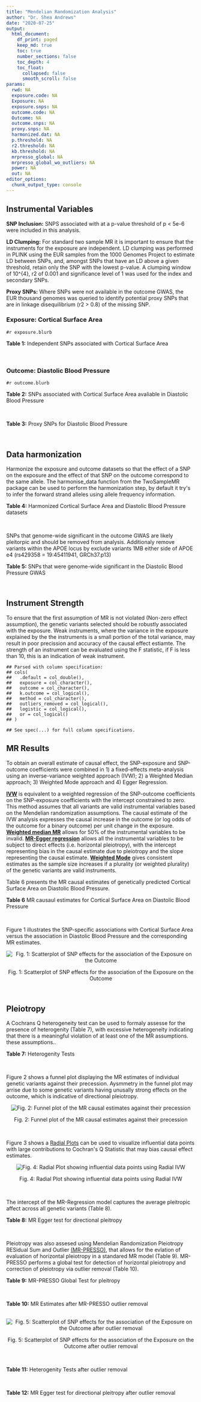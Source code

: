 ```yaml
---
title: "Mendelian Randomization Analysis"
author: "Dr. Shea Andrews"
date: "2020-07-25"
output:
  html_document:
    df_print: paged
    keep_md: true
    toc: true
    number_sections: false
    toc_depth: 4
    toc_float:
      collapsed: false
      smooth_scroll: false
params:
  rwd: NA
  exposure.code: NA
  Exposure: NA
  exposure.snps: NA
  outcome.code: NA
  Outcome: NA
  outcome.snps: NA
  proxy.snps: NA
  harmonized.dat: NA
  p.threshold: NA
  r2.threshold: NA
  kb.threshold: NA
  mrpresso_global: NA
  mrpresso_global_wo_outliers: NA
  power: NA
  out: NA
editor_options:
  chunk_output_type: console
---
```







## Instrumental Variables
**SNP Inclusion:** SNPS associated with at a p-value threshold of p < 5e-6 were included in this analysis.
<br>

**LD Clumping:** For standard two sample MR it is important to ensure that the instruments for the exposure are independent. LD clumping was performed in PLINK using the EUR samples from the 1000 Genomes Project to estimate LD between SNPs, and, amongst SNPs that have an LD above a given threshold, retain only the SNP with the lowest p-value. A clumping window of 10^{4}, r2 of 0.001 and significance level of 1 was used for the index and secondary SNPs.
<br>

**Proxy SNPs:** Where SNPs were not available in the outcome GWAS, the EUR thousand genomes was queried to identify potential proxy SNPs that are in linkage disequilibrium (r2 > 0.8) of the missing SNP.
<br>

### Exposure: Cortical Surface Area
`#r exposure.blurb`
<br>

**Table 1:** Independent SNPs associated with Cortical Surface Area
<div data-pagedtable="false">
  <script data-pagedtable-source type="application/json">
{"columns":[{"label":["SNP"],"name":[1],"type":["chr"],"align":["left"]},{"label":["CHROM"],"name":[2],"type":["dbl"],"align":["right"]},{"label":["POS"],"name":[3],"type":["dbl"],"align":["right"]},{"label":["REF"],"name":[4],"type":["chr"],"align":["left"]},{"label":["ALT"],"name":[5],"type":["chr"],"align":["left"]},{"label":["AF"],"name":[6],"type":["dbl"],"align":["right"]},{"label":["BETA"],"name":[7],"type":["dbl"],"align":["right"]},{"label":["SE"],"name":[8],"type":["dbl"],"align":["right"]},{"label":["Z"],"name":[9],"type":["dbl"],"align":["right"]},{"label":["P"],"name":[10],"type":["dbl"],"align":["right"]},{"label":["N"],"name":[11],"type":["dbl"],"align":["right"]},{"label":["TRAIT"],"name":[12],"type":["chr"],"align":["left"]}],"data":[{"1":"rs2490556","2":"1","3":"2021284","4":"T","5":"A","6":"0.3155","7":"583.9623","8":"122.1531","9":"4.780577","10":"1.748e-06","11":"32068","12":"Cortical_Surface_Area"},{"1":"rs4846200","2":"1","3":"9752648","4":"C","5":"T","6":"0.4191","7":"628.7473","8":"124.9738","9":"5.031033","10":"4.878e-07","11":"32068","12":"Cortical_Surface_Area"},{"1":"rs499688","2":"1","3":"61396649","4":"T","5":"C","6":"0.3482","7":"-583.8940","8":"123.5536","9":"-4.725840","10":"2.292e-06","11":"31582","12":"Cortical_Surface_Area"},{"1":"rs6673449","2":"1","3":"160043698","4":"A","5":"G","6":"0.5681","7":"-552.9050","8":"110.5323","9":"-5.002200","10":"5.668e-07","11":"32176","12":"Cortical_Surface_Area"},{"1":"rs12137969","2":"1","3":"242289357","4":"G","5":"A","6":"0.2412","7":"-585.5512","8":"128.0273","9":"-4.573643","10":"4.793e-06","11":"32176","12":"Cortical_Surface_Area"},{"1":"rs10927043","2":"1","3":"243762208","4":"C","5":"T","6":"0.1826","7":"719.0735","8":"141.2684","9":"5.090123","10":"3.578e-07","11":"32176","12":"Cortical_Surface_Area"},{"1":"rs57415181","2":"2","3":"48707841","4":"G","5":"C","6":"0.1447","7":"-834.6022","8":"159.4070","9":"-5.235668","10":"1.644e-07","11":"32176","12":"Cortical_Surface_Area"},{"1":"rs10496091","2":"2","3":"61482261","4":"G","5":"A","6":"0.2777","7":"-642.6331","8":"121.0228","9":"-5.310017","10":"1.096e-07","11":"32176","12":"Cortical_Surface_Area"},{"1":"rs12630663","2":"3","3":"28007315","4":"T","5":"C","6":"0.4117","7":"632.8110","8":"111.2125","9":"5.690110","10":"1.270e-08","11":"32176","12":"Cortical_Surface_Area"},{"1":"rs34464850","2":"3","3":"141721762","4":"G","5":"C","6":"0.1534","7":"1233.1854","8":"152.7201","9":"8.074807","10":"6.758e-16","11":"31984","12":"Cortical_Surface_Area"},{"1":"rs11938781","2":"4","3":"17924734","4":"T","5":"C","6":"0.1648","7":"-719.1710","8":"150.5519","9":"-4.776900","10":"1.780e-06","11":"32176","12":"Cortical_Surface_Area"},{"1":"rs10029872","2":"4","3":"40350763","4":"T","5":"C","6":"0.5251","7":"508.7590","8":"109.6122","9":"4.641440","10":"3.460e-06","11":"32176","12":"Cortical_Surface_Area"},{"1":"rs2301718","2":"4","3":"106009763","4":"G","5":"A","6":"0.2269","7":"737.2212","8":"132.3556","9":"5.570004","10":"2.547e-08","11":"32176","12":"Cortical_Surface_Area"},{"1":"rs386424","2":"5","3":"81092787","4":"T","5":"G","6":"0.3008","7":"656.5430","8":"120.0422","9":"5.469270","10":"4.519e-08","11":"32176","12":"Cortical_Surface_Area"},{"1":"rs7715167","2":"5","3":"170778824","4":"T","5":"C","6":"0.6143","7":"662.7540","8":"119.1375","9":"5.562930","10":"2.653e-08","11":"32068","12":"Cortical_Surface_Area"},{"1":"rs2802295","2":"6","3":"108926496","4":"A","5":"G","6":"0.6207","7":"714.5850","8":"112.9897","9":"6.324340","10":"2.543e-10","11":"32176","12":"Cortical_Surface_Area"},{"1":"rs11759026","2":"6","3":"126792095","4":"A","5":"G","6":"0.2376","7":"1301.5200","8":"134.6156","9":"9.668420","10":"4.106e-22","11":"31907","12":"Cortical_Surface_Area"},{"1":"rs139849708","2":"6","3":"127369230","4":"T","5":"C","6":"0.0297","7":"-2237.8300","8":"422.1224","9":"-5.301370","10":"1.149e-07","11":"22951","12":"Cortical_Surface_Area"},{"1":"rs6463758","2":"7","3":"8117636","4":"A","5":"G","6":"0.5382","7":"560.9860","8":"112.3815","9":"4.991800","10":"5.982e-07","11":"32176","12":"Cortical_Surface_Area"},{"1":"rs149352678","2":"7","3":"54920906","4":"C","5":"T","6":"0.0991","7":"967.7266","8":"191.5244","9":"5.052759","10":"4.355e-07","11":"32176","12":"Cortical_Surface_Area"},{"1":"rs42035","2":"7","3":"92239531","4":"A","5":"G","6":"0.2454","7":"-610.3230","8":"127.8222","9":"-4.774780","10":"1.799e-06","11":"32176","12":"Cortical_Surface_Area"},{"1":"rs41563","2":"7","3":"104852654","4":"G","5":"A","6":"0.3385","7":"586.6639","8":"116.3776","9":"5.041038","10":"4.630e-07","11":"32176","12":"Cortical_Surface_Area"},{"1":"rs10251751","2":"7","3":"156021770","4":"C","5":"T","6":"0.6639","7":"538.0782","8":"116.0343","9":"4.637234","10":"3.531e-06","11":"32176","12":"Cortical_Surface_Area"},{"1":"rs76650567","2":"8","3":"78242034","4":"C","5":"T","6":"0.0870","7":"-902.8657","8":"194.8981","9":"-4.632501","10":"3.613e-06","11":"32176","12":"Cortical_Surface_Area"},{"1":"rs66702753","2":"9","3":"103010947","4":"A","5":"C","6":"0.2493","7":"-593.2390","8":"128.8921","9":"-4.602600","10":"4.172e-06","11":"32176","12":"Cortical_Surface_Area"},{"1":"rs10817864","2":"9","3":"118968579","4":"C","5":"T","6":"0.5739","7":"531.0956","8":"111.2505","9":"4.773872","10":"1.807e-06","11":"32176","12":"Cortical_Surface_Area"},{"1":"rs12357321","2":"10","3":"21790476","4":"G","5":"A","6":"0.3206","7":"-698.7452","8":"119.6461","9":"-5.840100","10":"5.217e-09","11":"32176","12":"Cortical_Surface_Area"},{"1":"rs1628768","2":"10","3":"105012994","4":"T","5":"C","6":"0.2386","7":"972.9780","8":"132.0048","9":"7.370780","10":"1.696e-13","11":"32176","12":"Cortical_Surface_Area"},{"1":"rs17543864","2":"11","3":"92556100","4":"G","5":"A","6":"0.3264","7":"-623.9150","8":"116.9886","9":"-5.333126","10":"9.654e-08","11":"32176","12":"Cortical_Surface_Area"},{"1":"rs3217901","2":"12","3":"4405389","4":"A","5":"G","6":"0.4221","7":"593.5960","8":"114.7165","9":"5.174460","10":"2.286e-07","11":"32176","12":"Cortical_Surface_Area"},{"1":"rs2066827","2":"12","3":"12871099","4":"T","5":"G","6":"0.2333","7":"-862.4130","8":"159.9581","9":"-5.391500","10":"6.987e-08","11":"24138","12":"Cortical_Surface_Area"},{"1":"rs7975351","2":"12","3":"53902190","4":"G","5":"A","6":"0.4740","7":"611.0487","8":"113.5536","9":"5.381148","10":"7.401e-08","11":"31319","12":"Cortical_Surface_Area"},{"1":"rs10876864","2":"12","3":"56401085","4":"G","5":"A","6":"0.5774","7":"-628.5901","8":"112.6859","9":"-5.578250","10":"2.430e-08","11":"31319","12":"Cortical_Surface_Area"},{"1":"rs10878349","2":"12","3":"66327632","4":"A","5":"G","6":"0.5100","7":"-1039.9900","8":"110.4866","9":"-9.412850","10":"4.829e-21","11":"32176","12":"Cortical_Surface_Area"},{"1":"rs35227403","2":"12","3":"68216239","4":"T","5":"A","6":"0.0588","7":"-1271.7821","8":"253.6458","9":"-5.014008","10":"5.331e-07","11":"32176","12":"Cortical_Surface_Area"},{"1":"rs111855983","2":"12","3":"80052550","4":"T","5":"C","6":"0.1319","7":"-818.6420","8":"177.5492","9":"-4.610790","10":"4.011e-06","11":"28185","12":"Cortical_Surface_Area"},{"1":"rs2195243","2":"12","3":"102922986","4":"G","5":"C","6":"0.2196","7":"-769.2254","8":"142.2462","9":"-5.407704","10":"6.384e-08","11":"29708","12":"Cortical_Surface_Area"},{"1":"rs34011931","2":"13","3":"111077516","4":"A","5":"G","6":"0.3280","7":"538.2090","8":"117.7182","9":"4.572010","10":"4.831e-06","11":"32176","12":"Cortical_Surface_Area"},{"1":"rs6572878","2":"14","3":"23435333","4":"T","5":"C","6":"0.3997","7":"-574.9920","8":"113.9565","9":"-5.045710","10":"4.518e-07","11":"31790","12":"Cortical_Surface_Area"},{"1":"rs76801057","2":"14","3":"99728448","4":"C","5":"T","6":"0.0263","7":"2036.7834","8":"429.5486","9":"4.741683","10":"2.119e-06","11":"23846","12":"Cortical_Surface_Area"},{"1":"rs4265798","2":"16","3":"70636616","4":"T","5":"A","6":"0.9332","7":"-1221.0588","8":"263.6357","9":"-4.631614","10":"3.628e-06","11":"30025","12":"Cortical_Surface_Area"},{"1":"rs7207463","2":"17","3":"16004259","4":"A","5":"G","6":"0.5620","7":"-519.7640","8":"110.5676","9":"-4.700870","10":"2.591e-06","11":"32176","12":"Cortical_Surface_Area"},{"1":"rs6505216","2":"17","3":"29206421","4":"G","5":"T","6":"0.2375","7":"652.8106","8":"142.8638","9":"4.569461","10":"4.890e-06","11":"31430","12":"Cortical_Surface_Area"},{"1":"rs79600142","2":"17","3":"43897722","4":"T","5":"C","6":"0.2198","7":"-1696.8300","8":"143.2730","9":"-11.843300","10":"2.331e-32","11":"29435","12":"Cortical_Surface_Area"},{"1":"rs12452834","2":"17","3":"47111739","4":"C","5":"T","6":"0.3329","7":"-626.4308","8":"123.5899","9":"-5.068625","10":"4.007e-07","11":"30867","12":"Cortical_Surface_Area"},{"1":"rs1791513","2":"18","3":"22135429","4":"A","5":"G","6":"0.5263","7":"-502.3000","8":"109.5062","9":"-4.586950","10":"4.498e-06","11":"32176","12":"Cortical_Surface_Area"},{"1":"rs743038","2":"22","3":"50884075","4":"C","5":"T","6":"0.5560","7":"-532.1045","8":"115.3983","9":"-4.611025","10":"4.007e-06","11":"31216","12":"Cortical_Surface_Area"}],"options":{"columns":{"min":{},"max":[10]},"rows":{"min":[10],"max":[10]},"pages":{}}}
  </script>
</div>
<br>

### Outcome: Diastolic Blood Pressure
`#r outcome.blurb`
<br>

**Table 2:** SNPs associated with Cortical Surface Area avaliable in Diastolic Blood Pressure
<div data-pagedtable="false">
  <script data-pagedtable-source type="application/json">
{"columns":[{"label":["SNP"],"name":[1],"type":["chr"],"align":["left"]},{"label":["CHROM"],"name":[2],"type":["dbl"],"align":["right"]},{"label":["POS"],"name":[3],"type":["dbl"],"align":["right"]},{"label":["REF"],"name":[4],"type":["chr"],"align":["left"]},{"label":["ALT"],"name":[5],"type":["chr"],"align":["left"]},{"label":["AF"],"name":[6],"type":["dbl"],"align":["right"]},{"label":["BETA"],"name":[7],"type":["dbl"],"align":["right"]},{"label":["SE"],"name":[8],"type":["dbl"],"align":["right"]},{"label":["Z"],"name":[9],"type":["dbl"],"align":["right"]},{"label":["P"],"name":[10],"type":["dbl"],"align":["right"]},{"label":["N"],"name":[11],"type":["dbl"],"align":["right"]},{"label":["TRAIT"],"name":[12],"type":["chr"],"align":["left"]}],"data":[{"1":"rs2490556","2":"1","3":"2021284","4":"T","5":"A","6":"0.3078","7":"-0.0280","8":"0.0192","9":"-1.45833333","10":"1.463e-01","11":"728882","12":"Diastolic_Blood_Pressure"},{"1":"rs4846200","2":"1","3":"9752648","4":"C","5":"T","6":"0.4149","7":"-0.0107","8":"0.0186","9":"-0.57526882","10":"5.651e-01","11":"756596","12":"Diastolic_Blood_Pressure"},{"1":"rs499688","2":"1","3":"61396649","4":"T","5":"C","6":"0.3512","7":"-0.0060","8":"0.0189","9":"-0.31746000","10":"7.514e-01","11":"747876","12":"Diastolic_Blood_Pressure"},{"1":"rs6673449","2":"1","3":"160043698","4":"A","5":"G","6":"0.5713","7":"0.0337","8":"0.0174","9":"1.93678000","10":"5.314e-02","11":"757601","12":"Diastolic_Blood_Pressure"},{"1":"rs12137969","2":"1","3":"242289357","4":"G","5":"A","6":"0.2368","7":"0.0030","8":"0.0204","9":"0.14705882","10":"8.837e-01","11":"756485","12":"Diastolic_Blood_Pressure"},{"1":"rs10927043","2":"1","3":"243762208","4":"C","5":"T","6":"0.1855","7":"-0.0208","8":"0.0224","9":"-0.92857143","10":"3.520e-01","11":"754150","12":"Diastolic_Blood_Pressure"},{"1":"rs57415181","2":"2","3":"48707841","4":"G","5":"C","6":"0.1480","7":"0.0069","8":"0.0248","9":"0.27822581","10":"7.798e-01","11":"757600","12":"Diastolic_Blood_Pressure"},{"1":"rs10496091","2":"2","3":"61482261","4":"G","5":"A","6":"0.2821","7":"0.0421","8":"0.0191","9":"2.20418848","10":"2.784e-02","11":"757601","12":"Diastolic_Blood_Pressure"},{"1":"rs12630663","2":"3","3":"28007315","4":"T","5":"C","6":"0.4116","7":"-0.0083","8":"0.0176","9":"-0.47159100","10":"6.395e-01","11":"757601","12":"Diastolic_Blood_Pressure"},{"1":"rs34464850","2":"3","3":"141721762","4":"G","5":"C","6":"0.1516","7":"-0.0420","8":"0.0241","9":"-1.74273859","10":"8.107e-02","11":"757600","12":"Diastolic_Blood_Pressure"},{"1":"rs11938781","2":"4","3":"17924734","4":"T","5":"C","6":"0.1641","7":"0.1272","8":"0.0237","9":"5.36709000","10":"7.986e-08","11":"754582","12":"Diastolic_Blood_Pressure"},{"1":"rs10029872","2":"4","3":"40350763","4":"T","5":"C","6":"0.5190","7":"-0.0172","8":"0.0173","9":"-0.99422000","10":"3.208e-01","11":"754583","12":"Diastolic_Blood_Pressure"},{"1":"rs2301718","2":"4","3":"106009763","4":"G","5":"A","6":"0.2182","7":"0.0003","8":"0.0213","9":"0.01408451","10":"9.902e-01","11":"746319","12":"Diastolic_Blood_Pressure"},{"1":"rs386424","2":"5","3":"81092787","4":"T","5":"G","6":"0.2937","7":"0.0242","8":"0.0191","9":"1.26702000","10":"2.043e-01","11":"757599","12":"Diastolic_Blood_Pressure"},{"1":"rs7715167","2":"5","3":"170778824","4":"T","5":"C","6":"0.6094","7":"-0.0815","8":"0.0180","9":"-4.52778000","10":"5.606e-06","11":"754582","12":"Diastolic_Blood_Pressure"},{"1":"rs2802295","2":"6","3":"108926496","4":"A","5":"G","6":"0.6221","7":"-0.0706","8":"0.0178","9":"-3.96629000","10":"7.531e-05","11":"757601","12":"Diastolic_Blood_Pressure"},{"1":"rs11759026","2":"6","3":"126792095","4":"A","5":"G","6":"0.2326","7":"-0.0862","8":"0.0209","9":"-4.12440000","10":"3.818e-05","11":"756595","12":"Diastolic_Blood_Pressure"},{"1":"rs139849708","2":"6","3":"127369230","4":"T","5":"C","6":"0.0282","7":"0.2554","8":"0.0579","9":"4.41105000","10":"1.036e-05","11":"747940","12":"Diastolic_Blood_Pressure"},{"1":"rs6463758","2":"7","3":"8117636","4":"A","5":"G","6":"0.5434","7":"-0.0567","8":"0.0175","9":"-3.24000000","10":"1.223e-03","11":"756595","12":"Diastolic_Blood_Pressure"},{"1":"rs149352678","2":"7","3":"54920906","4":"C","5":"T","6":"0.0982","7":"-0.0342","8":"0.0299","9":"-1.14381271","10":"2.534e-01","11":"756595","12":"Diastolic_Blood_Pressure"},{"1":"rs42035","2":"7","3":"92239531","4":"A","5":"G","6":"0.2471","7":"0.0348","8":"0.0202","9":"1.72277000","10":"8.524e-02","11":"755480","12":"Diastolic_Blood_Pressure"},{"1":"rs41563","2":"7","3":"104852654","4":"G","5":"A","6":"0.3459","7":"0.0386","8":"0.0182","9":"2.12087912","10":"3.400e-02","11":"757599","12":"Diastolic_Blood_Pressure"},{"1":"rs10251751","2":"7","3":"156021770","4":"C","5":"T","6":"0.6610","7":"-0.0326","8":"0.0183","9":"-1.78142077","10":"7.474e-02","11":"757599","12":"Diastolic_Blood_Pressure"},{"1":"rs76650567","2":"8","3":"78242034","4":"C","5":"T","6":"0.0831","7":"0.0218","8":"0.0315","9":"0.69206349","10":"4.893e-01","11":"757599","12":"Diastolic_Blood_Pressure"},{"1":"rs66702753","2":"9","3":"103010947","4":"A","5":"C","6":"0.2538","7":"0.0201","8":"0.0201","9":"1.00000000","10":"3.175e-01","11":"757601","12":"Diastolic_Blood_Pressure"},{"1":"rs10817864","2":"9","3":"118968579","4":"C","5":"T","6":"0.5799","7":"0.0506","8":"0.0177","9":"2.85875706","10":"4.201e-03","11":"748882","12":"Diastolic_Blood_Pressure"},{"1":"rs12357321","2":"10","3":"21790476","4":"G","5":"A","6":"0.3144","7":"0.0681","8":"0.0190","9":"3.58421053","10":"3.375e-04","11":"756596","12":"Diastolic_Blood_Pressure"},{"1":"rs1628768","2":"10","3":"105012994","4":"T","5":"C","6":"0.2393","7":"0.0339","8":"0.0205","9":"1.65366000","10":"9.824e-02","11":"757601","12":"Diastolic_Blood_Pressure"},{"1":"rs17543864","2":"11","3":"92556100","4":"G","5":"A","6":"0.3242","7":"-0.0360","8":"0.0186","9":"-1.93548387","10":"5.269e-02","11":"757601","12":"Diastolic_Blood_Pressure"},{"1":"rs3217901","2":"12","3":"4405389","4":"A","5":"G","6":"0.4285","7":"-0.0415","8":"0.0179","9":"-2.31844000","10":"2.032e-02","11":"757601","12":"Diastolic_Blood_Pressure"},{"1":"rs2066827","2":"12","3":"12871099","4":"T","5":"G","6":"0.2305","7":"-0.0368","8":"0.0217","9":"-1.69585000","10":"9.026e-02","11":"734211","12":"Diastolic_Blood_Pressure"},{"1":"rs7975351","2":"12","3":"53902190","4":"G","5":"A","6":"0.4773","7":"-0.0065","8":"0.0177","9":"-0.36723164","10":"7.147e-01","11":"748882","12":"Diastolic_Blood_Pressure"},{"1":"rs10876864","2":"12","3":"56401085","4":"G","5":"A","6":"0.5796","7":"0.0842","8":"0.0175","9":"4.81142857","10":"1.565e-06","11":"752197","12":"Diastolic_Blood_Pressure"},{"1":"rs10878349","2":"12","3":"66327632","4":"A","5":"G","6":"0.5114","7":"0.0621","8":"0.0173","9":"3.58960000","10":"3.331e-04","11":"757601","12":"Diastolic_Blood_Pressure"},{"1":"rs35227403","2":"12","3":"68216239","4":"T","5":"A","6":"0.0602","7":"0.0328","8":"0.0382","9":"0.85863874","10":"3.904e-01","11":"757598","12":"Diastolic_Blood_Pressure"},{"1":"rs111855983","2":"12","3":"80052550","4":"T","5":"C","6":"0.1339","7":"0.0239","8":"0.0259","9":"0.92278000","10":"3.564e-01","11":"755264","12":"Diastolic_Blood_Pressure"},{"1":"rs2195243","2":"12","3":"102922986","4":"G","5":"C","6":"0.2217","7":"-0.0582","8":"0.0211","9":"-2.75829384","10":"5.929e-03","11":"754536","12":"Diastolic_Blood_Pressure"},{"1":"rs34011931","2":"13","3":"111077516","4":"A","5":"G","6":"0.3281","7":"-0.0301","8":"0.0185","9":"-1.62703000","10":"1.038e-01","11":"757600","12":"Diastolic_Blood_Pressure"},{"1":"rs76801057","2":"14","3":"99728448","4":"C","5":"T","6":"0.0282","7":"0.0481","8":"0.0599","9":"0.80300501","10":"4.225e-01","11":"732705","12":"Diastolic_Blood_Pressure"},{"1":"rs4265798","2":"16","3":"70636616","4":"T","5":"A","6":"0.9351","7":"0.0809","8":"0.0387","9":"2.09043928","10":"3.647e-02","11":"738676","12":"Diastolic_Blood_Pressure"},{"1":"rs7207463","2":"17","3":"16004259","4":"A","5":"G","6":"0.5629","7":"-0.0868","8":"0.0174","9":"-4.98851000","10":"6.360e-07","11":"757600","12":"Diastolic_Blood_Pressure"},{"1":"rs79600142","2":"17","3":"43897722","4":"T","5":"C","6":"0.2207","7":"-0.1387","8":"0.0216","9":"-6.42130000","10":"1.453e-10","11":"751695","12":"Diastolic_Blood_Pressure"},{"1":"rs1791513","2":"18","3":"22135429","4":"A","5":"G","6":"0.5302","7":"0.0407","8":"0.0175","9":"2.32571000","10":"2.013e-02","11":"757601","12":"Diastolic_Blood_Pressure"},{"1":"rs743038","2":"22","3":"50884075","4":"C","5":"T","6":"0.5573","7":"-0.0573","8":"0.0180","9":"-3.18333333","10":"1.450e-03","11":"741996","12":"Diastolic_Blood_Pressure"},{"1":"rs6572878","2":"NA","3":"NA","4":"NA","5":"NA","6":"NA","7":"NA","8":"NA","9":"NA","10":"NA","11":"NA","12":"NA"},{"1":"rs6505216","2":"NA","3":"NA","4":"NA","5":"NA","6":"NA","7":"NA","8":"NA","9":"NA","10":"NA","11":"NA","12":"NA"},{"1":"rs12452834","2":"NA","3":"NA","4":"NA","5":"NA","6":"NA","7":"NA","8":"NA","9":"NA","10":"NA","11":"NA","12":"NA"}],"options":{"columns":{"min":{},"max":[10]},"rows":{"min":[10],"max":[10]},"pages":{}}}
  </script>
</div>
<br>

**Table 3:** Proxy SNPs for Diastolic Blood Pressure
<div data-pagedtable="false">
  <script data-pagedtable-source type="application/json">
{"columns":[{"label":["target_snp"],"name":[1],"type":["chr"],"align":["left"]},{"label":["proxy_snp"],"name":[2],"type":["chr"],"align":["left"]},{"label":["ld.r2"],"name":[3],"type":["dbl"],"align":["right"]},{"label":["Dprime"],"name":[4],"type":["dbl"],"align":["right"]},{"label":["PHASE"],"name":[5],"type":["chr"],"align":["left"]},{"label":["X12"],"name":[6],"type":["lgl"],"align":["right"]},{"label":["CHROM"],"name":[7],"type":["dbl"],"align":["right"]},{"label":["POS"],"name":[8],"type":["dbl"],"align":["right"]},{"label":["REF.proxy"],"name":[9],"type":["lgl"],"align":["right"]},{"label":["ALT.proxy"],"name":[10],"type":["chr"],"align":["left"]},{"label":["AF"],"name":[11],"type":["dbl"],"align":["right"]},{"label":["BETA"],"name":[12],"type":["dbl"],"align":["right"]},{"label":["SE"],"name":[13],"type":["dbl"],"align":["right"]},{"label":["Z"],"name":[14],"type":["dbl"],"align":["right"]},{"label":["P"],"name":[15],"type":["dbl"],"align":["right"]},{"label":["N"],"name":[16],"type":["dbl"],"align":["right"]},{"label":["TRAIT"],"name":[17],"type":["chr"],"align":["left"]},{"label":["ref"],"name":[18],"type":["chr"],"align":["left"]},{"label":["ref.proxy"],"name":[19],"type":["chr"],"align":["left"]},{"label":["alt"],"name":[20],"type":["lgl"],"align":["right"]},{"label":["alt.proxy"],"name":[21],"type":["lgl"],"align":["right"]},{"label":["ALT"],"name":[22],"type":["chr"],"align":["left"]},{"label":["REF"],"name":[23],"type":["lgl"],"align":["right"]},{"label":["proxy.outcome"],"name":[24],"type":["lgl"],"align":["right"]}],"data":[{"1":"rs6572878","2":"rs10146424","3":"0.987642","4":"1","5":"CG/TT","6":"NA","7":"14","8":"23438980","9":"TRUE","10":"G","11":"0.4004","12":"0.0676","13":"0.0179","14":"3.77654","15":"0.0001571","16":"756596","17":"Diastolic_Blood_Pressure","18":"C","19":"G","20":"TRUE","21":"TRUE","22":"C","23":"TRUE","24":"TRUE"},{"1":"rs6505216","2":"NA","3":"NA","4":"NA","5":"NA","6":"NA","7":"NA","8":"NA","9":"NA","10":"NA","11":"NA","12":"NA","13":"NA","14":"NA","15":"NA","16":"NA","17":"NA","18":"NA","19":"NA","20":"NA","21":"NA","22":"NA","23":"NA","24":"NA"},{"1":"rs12452834","2":"NA","3":"NA","4":"NA","5":"NA","6":"NA","7":"NA","8":"NA","9":"NA","10":"NA","11":"NA","12":"NA","13":"NA","14":"NA","15":"NA","16":"NA","17":"NA","18":"NA","19":"NA","20":"NA","21":"NA","22":"NA","23":"NA","24":"NA"}],"options":{"columns":{"min":{},"max":[10]},"rows":{"min":[10],"max":[10]},"pages":{}}}
  </script>
</div>
<br>

## Data harmonization
Harmonize the exposure and outcome datasets so that the effect of a SNP on the exposure and the effect of that SNP on the outcome correspond to the same allele. The harmonise_data function from the TwoSampleMR package can be used to perform the harmonization step, by default it try's to infer the forward strand alleles using allele frequency information.
<br>

**Table 4:** Harmonized Cortical Surface Area and Diastolic Blood Pressure datasets
<div data-pagedtable="false">
  <script data-pagedtable-source type="application/json">
{"columns":[{"label":["SNP"],"name":[1],"type":["chr"],"align":["left"]},{"label":["effect_allele.exposure"],"name":[2],"type":["chr"],"align":["left"]},{"label":["other_allele.exposure"],"name":[3],"type":["chr"],"align":["left"]},{"label":["effect_allele.outcome"],"name":[4],"type":["chr"],"align":["left"]},{"label":["other_allele.outcome"],"name":[5],"type":["chr"],"align":["left"]},{"label":["beta.exposure"],"name":[6],"type":["dbl"],"align":["right"]},{"label":["beta.outcome"],"name":[7],"type":["dbl"],"align":["right"]},{"label":["eaf.exposure"],"name":[8],"type":["dbl"],"align":["right"]},{"label":["eaf.outcome"],"name":[9],"type":["dbl"],"align":["right"]},{"label":["remove"],"name":[10],"type":["lgl"],"align":["right"]},{"label":["palindromic"],"name":[11],"type":["lgl"],"align":["right"]},{"label":["ambiguous"],"name":[12],"type":["lgl"],"align":["right"]},{"label":["id.outcome"],"name":[13],"type":["chr"],"align":["left"]},{"label":["chr.outcome"],"name":[14],"type":["dbl"],"align":["right"]},{"label":["pos.outcome"],"name":[15],"type":["dbl"],"align":["right"]},{"label":["se.outcome"],"name":[16],"type":["dbl"],"align":["right"]},{"label":["z.outcome"],"name":[17],"type":["dbl"],"align":["right"]},{"label":["pval.outcome"],"name":[18],"type":["dbl"],"align":["right"]},{"label":["samplesize.outcome"],"name":[19],"type":["dbl"],"align":["right"]},{"label":["outcome"],"name":[20],"type":["chr"],"align":["left"]},{"label":["mr_keep.outcome"],"name":[21],"type":["lgl"],"align":["right"]},{"label":["pval_origin.outcome"],"name":[22],"type":["chr"],"align":["left"]},{"label":["chr.exposure"],"name":[23],"type":["dbl"],"align":["right"]},{"label":["pos.exposure"],"name":[24],"type":["dbl"],"align":["right"]},{"label":["se.exposure"],"name":[25],"type":["dbl"],"align":["right"]},{"label":["z.exposure"],"name":[26],"type":["dbl"],"align":["right"]},{"label":["pval.exposure"],"name":[27],"type":["dbl"],"align":["right"]},{"label":["samplesize.exposure"],"name":[28],"type":["dbl"],"align":["right"]},{"label":["exposure"],"name":[29],"type":["chr"],"align":["left"]},{"label":["mr_keep.exposure"],"name":[30],"type":["lgl"],"align":["right"]},{"label":["pval_origin.exposure"],"name":[31],"type":["chr"],"align":["left"]},{"label":["id.exposure"],"name":[32],"type":["chr"],"align":["left"]},{"label":["action"],"name":[33],"type":["dbl"],"align":["right"]},{"label":["mr_keep"],"name":[34],"type":["lgl"],"align":["right"]},{"label":["pt"],"name":[35],"type":["dbl"],"align":["right"]},{"label":["pleitropy_keep"],"name":[36],"type":["lgl"],"align":["right"]},{"label":["mrpresso_RSSobs"],"name":[37],"type":["dbl"],"align":["right"]},{"label":["mrpresso_pval"],"name":[38],"type":["chr"],"align":["left"]},{"label":["mrpresso_keep"],"name":[39],"type":["lgl"],"align":["right"]}],"data":[{"1":"rs10029872","2":"C","3":"T","4":"C","5":"T","6":"508.7590","7":"-0.0172","8":"0.5251","9":"0.5190","10":"FALSE","11":"FALSE","12":"FALSE","13":"Dhx18y","14":"4","15":"40350763","16":"0.0173","17":"-0.99422000","18":"3.208e-01","19":"754583","20":"Evangelou2018dbp","21":"TRUE","22":"reported","23":"4","24":"40350763","25":"109.6122","26":"4.641440","27":"3.460e-06","28":"32176","29":"Grasby2020surfarea","30":"TRUE","31":"reported","32":"a19Uw8","33":"2","34":"TRUE","35":"5e-06","36":"TRUE","37":"1.078531e-06","38":"1","39":"TRUE"},{"1":"rs10251751","2":"T","3":"C","4":"T","5":"C","6":"538.0782","7":"-0.0326","8":"0.6639","9":"0.6610","10":"FALSE","11":"FALSE","12":"FALSE","13":"Dhx18y","14":"7","15":"156021770","16":"0.0183","17":"-1.78142077","18":"7.474e-02","19":"757599","20":"Evangelou2018dbp","21":"TRUE","22":"reported","23":"7","24":"156021770","25":"116.0343","26":"4.637234","27":"3.531e-06","28":"32176","29":"Grasby2020surfarea","30":"TRUE","31":"reported","32":"a19Uw8","33":"2","34":"TRUE","35":"5e-06","36":"TRUE","37":"2.475803e-04","38":"1","39":"TRUE"},{"1":"rs10496091","2":"A","3":"G","4":"A","5":"G","6":"-642.6331","7":"0.0421","8":"0.2777","9":"0.2821","10":"FALSE","11":"FALSE","12":"FALSE","13":"Dhx18y","14":"2","15":"61482261","16":"0.0191","17":"2.20418848","18":"2.784e-02","19":"757601","20":"Evangelou2018dbp","21":"TRUE","22":"reported","23":"2","24":"61482261","25":"121.0228","26":"-5.310017","27":"1.096e-07","28":"32176","29":"Grasby2020surfarea","30":"TRUE","31":"reported","32":"a19Uw8","33":"2","34":"TRUE","35":"5e-06","36":"TRUE","37":"4.890995e-04","38":"1","39":"TRUE"},{"1":"rs10817864","2":"T","3":"C","4":"T","5":"C","6":"531.0956","7":"0.0506","8":"0.5739","9":"0.5799","10":"FALSE","11":"FALSE","12":"FALSE","13":"Dhx18y","14":"9","15":"118968579","16":"0.0177","17":"2.85875706","18":"4.201e-03","19":"748882","20":"Evangelou2018dbp","21":"TRUE","22":"reported","23":"9","24":"118968579","25":"111.2505","26":"4.773872","27":"1.807e-06","28":"32176","29":"Grasby2020surfarea","30":"TRUE","31":"reported","32":"a19Uw8","33":"2","34":"TRUE","35":"5e-06","36":"TRUE","37":"4.705746e-03","38":"<0.0044","39":"FALSE"},{"1":"rs10876864","2":"A","3":"G","4":"A","5":"G","6":"-628.5901","7":"0.0842","8":"0.5774","9":"0.5796","10":"FALSE","11":"FALSE","12":"FALSE","13":"Dhx18y","14":"12","15":"56401085","16":"0.0175","17":"4.81142857","18":"1.565e-06","19":"752197","20":"Evangelou2018dbp","21":"TRUE","22":"reported","23":"12","24":"56401085","25":"112.6859","26":"-5.578250","27":"2.430e-08","28":"31319","29":"Grasby2020surfarea","30":"TRUE","31":"reported","32":"a19Uw8","33":"2","34":"TRUE","35":"5e-06","36":"TRUE","37":"4.321360e-03","38":"0.0088","39":"FALSE"},{"1":"rs10878349","2":"G","3":"A","4":"G","5":"A","6":"-1039.9900","7":"0.0621","8":"0.5100","9":"0.5114","10":"FALSE","11":"FALSE","12":"FALSE","13":"Dhx18y","14":"12","15":"66327632","16":"0.0173","17":"3.58960000","18":"3.331e-04","19":"757601","20":"Evangelou2018dbp","21":"TRUE","22":"reported","23":"12","24":"66327632","25":"110.4866","26":"-9.412850","27":"4.829e-21","28":"32176","29":"Grasby2020surfarea","30":"TRUE","31":"reported","32":"a19Uw8","33":"2","34":"TRUE","35":"5e-06","36":"TRUE","37":"9.639607e-04","38":"1","39":"TRUE"},{"1":"rs10927043","2":"T","3":"C","4":"T","5":"C","6":"719.0735","7":"-0.0208","8":"0.1826","9":"0.1855","10":"FALSE","11":"FALSE","12":"FALSE","13":"Dhx18y","14":"1","15":"243762208","16":"0.0224","17":"-0.92857143","18":"3.520e-01","19":"754150","20":"Evangelou2018dbp","21":"TRUE","22":"reported","23":"1","24":"243762208","25":"141.2684","26":"5.090123","27":"3.578e-07","28":"32176","29":"Grasby2020surfarea","30":"TRUE","31":"reported","32":"a19Uw8","33":"2","34":"TRUE","35":"5e-06","36":"TRUE","37":"4.427840e-06","38":"1","39":"TRUE"},{"1":"rs111855983","2":"C","3":"T","4":"C","5":"T","6":"-818.6420","7":"0.0239","8":"0.1319","9":"0.1339","10":"FALSE","11":"FALSE","12":"FALSE","13":"Dhx18y","14":"12","15":"80052550","16":"0.0259","17":"0.92278000","18":"3.564e-01","19":"755264","20":"Evangelou2018dbp","21":"TRUE","22":"reported","23":"12","24":"80052550","25":"177.5492","26":"-4.610790","27":"4.011e-06","28":"28185","29":"Grasby2020surfarea","30":"TRUE","31":"reported","32":"a19Uw8","33":"2","34":"TRUE","35":"5e-06","36":"TRUE","37":"4.710380e-06","38":"1","39":"TRUE"},{"1":"rs11759026","2":"G","3":"A","4":"G","5":"A","6":"1301.5200","7":"-0.0862","8":"0.2376","9":"0.2326","10":"FALSE","11":"FALSE","12":"FALSE","13":"Dhx18y","14":"6","15":"126792095","16":"0.0209","17":"-4.12440000","18":"3.818e-05","19":"756595","20":"Evangelou2018dbp","21":"TRUE","22":"reported","23":"6","24":"126792095","25":"134.6156","26":"9.668420","27":"4.106e-22","28":"31907","29":"Grasby2020surfarea","30":"TRUE","31":"reported","32":"a19Uw8","33":"2","34":"TRUE","35":"5e-06","36":"TRUE","37":"2.320660e-03","38":"1","39":"TRUE"},{"1":"rs11938781","2":"C","3":"T","4":"C","5":"T","6":"-719.1710","7":"0.1272","8":"0.1648","9":"0.1641","10":"FALSE","11":"FALSE","12":"FALSE","13":"Dhx18y","14":"4","15":"17924734","16":"0.0237","17":"5.36709000","18":"7.986e-08","19":"754582","20":"Evangelou2018dbp","21":"TRUE","22":"reported","23":"4","24":"17924734","25":"150.5519","26":"-4.776900","27":"1.780e-06","28":"32176","29":"Grasby2020surfarea","30":"TRUE","31":"reported","32":"a19Uw8","33":"2","34":"TRUE","35":"5e-06","36":"TRUE","37":"1.125471e-02","38":"<0.0044","39":"FALSE"},{"1":"rs12137969","2":"A","3":"G","4":"A","5":"G","6":"-585.5512","7":"0.0030","8":"0.2412","9":"0.2368","10":"FALSE","11":"FALSE","12":"FALSE","13":"Dhx18y","14":"1","15":"242289357","16":"0.0204","17":"0.14705882","18":"8.837e-01","19":"756485","20":"Evangelou2018dbp","21":"TRUE","22":"reported","23":"1","24":"242289357","25":"128.0273","26":"-4.573643","27":"4.793e-06","28":"32176","29":"Grasby2020surfarea","30":"TRUE","31":"reported","32":"a19Uw8","33":"2","34":"TRUE","35":"5e-06","36":"TRUE","37":"2.513607e-04","38":"1","39":"TRUE"},{"1":"rs12357321","2":"A","3":"G","4":"A","5":"G","6":"-698.7452","7":"0.0681","8":"0.3206","9":"0.3144","10":"FALSE","11":"FALSE","12":"FALSE","13":"Dhx18y","14":"10","15":"21790476","16":"0.0190","17":"3.58421053","18":"3.375e-04","19":"756596","20":"Evangelou2018dbp","21":"TRUE","22":"reported","23":"10","24":"21790476","25":"119.6461","26":"-5.840100","27":"5.217e-09","28":"32176","29":"Grasby2020surfarea","30":"TRUE","31":"reported","32":"a19Uw8","33":"2","34":"TRUE","35":"5e-06","36":"TRUE","37":"2.211330e-03","38":"0.6688","39":"TRUE"},{"1":"rs12630663","2":"C","3":"T","4":"C","5":"T","6":"632.8110","7":"-0.0083","8":"0.4117","9":"0.4116","10":"FALSE","11":"FALSE","12":"FALSE","13":"Dhx18y","14":"3","15":"28007315","16":"0.0176","17":"-0.47159100","18":"6.395e-01","19":"757601","20":"Evangelou2018dbp","21":"TRUE","22":"reported","23":"3","24":"28007315","25":"111.2125","26":"5.690110","27":"1.270e-08","28":"32176","29":"Grasby2020surfarea","30":"TRUE","31":"reported","32":"a19Uw8","33":"2","34":"TRUE","35":"5e-06","36":"TRUE","37":"1.464976e-04","38":"1","39":"TRUE"},{"1":"rs139849708","2":"C","3":"T","4":"C","5":"T","6":"-2237.8300","7":"0.2554","8":"0.0297","9":"0.0282","10":"FALSE","11":"FALSE","12":"FALSE","13":"Dhx18y","14":"6","15":"127369230","16":"0.0579","17":"4.41105000","18":"1.036e-05","19":"747940","20":"Evangelou2018dbp","21":"TRUE","22":"reported","23":"6","24":"127369230","25":"422.1224","26":"-5.301370","27":"1.149e-07","28":"22951","29":"Grasby2020surfarea","30":"TRUE","31":"reported","32":"a19Uw8","33":"2","34":"TRUE","35":"5e-06","36":"TRUE","37":"3.584453e-02","38":"0.0572","39":"TRUE"},{"1":"rs149352678","2":"T","3":"C","4":"T","5":"C","6":"967.7266","7":"-0.0342","8":"0.0991","9":"0.0982","10":"FALSE","11":"FALSE","12":"FALSE","13":"Dhx18y","14":"7","15":"54920906","16":"0.0299","17":"-1.14381271","18":"2.534e-01","19":"756595","20":"Evangelou2018dbp","21":"TRUE","22":"reported","23":"7","24":"54920906","25":"191.5244","26":"5.052759","27":"4.355e-07","28":"32176","29":"Grasby2020surfarea","30":"TRUE","31":"reported","32":"a19Uw8","33":"2","34":"TRUE","35":"5e-06","36":"TRUE","37":"1.220688e-05","38":"1","39":"TRUE"},{"1":"rs1628768","2":"C","3":"T","4":"C","5":"T","6":"972.9780","7":"0.0339","8":"0.2386","9":"0.2393","10":"FALSE","11":"FALSE","12":"FALSE","13":"Dhx18y","14":"10","15":"105012994","16":"0.0205","17":"1.65366000","18":"9.824e-02","19":"757601","20":"Evangelou2018dbp","21":"TRUE","22":"reported","23":"10","24":"105012994","25":"132.0048","26":"7.370780","27":"1.696e-13","28":"32176","29":"Grasby2020surfarea","30":"TRUE","31":"reported","32":"a19Uw8","33":"2","34":"TRUE","35":"5e-06","36":"TRUE","37":"4.566548e-03","38":"0.0748","39":"TRUE"},{"1":"rs17543864","2":"A","3":"G","4":"A","5":"G","6":"-623.9150","7":"-0.0360","8":"0.3264","9":"0.3242","10":"FALSE","11":"FALSE","12":"FALSE","13":"Dhx18y","14":"11","15":"92556100","16":"0.0186","17":"-1.93548387","18":"5.269e-02","19":"757601","20":"Evangelou2018dbp","21":"TRUE","22":"reported","23":"11","24":"92556100","25":"116.9886","26":"-5.333126","27":"9.654e-08","28":"32176","29":"Grasby2020surfarea","30":"TRUE","31":"reported","32":"a19Uw8","33":"2","34":"TRUE","35":"5e-06","36":"TRUE","37":"3.248144e-03","38":"0.0836","39":"TRUE"},{"1":"rs1791513","2":"G","3":"A","4":"G","5":"A","6":"-502.3000","7":"0.0407","8":"0.5263","9":"0.5302","10":"FALSE","11":"FALSE","12":"FALSE","13":"Dhx18y","14":"18","15":"22135429","16":"0.0175","17":"2.32571000","18":"2.013e-02","19":"757601","20":"Evangelou2018dbp","21":"TRUE","22":"reported","23":"18","24":"22135429","25":"109.5062","26":"-4.586950","27":"4.498e-06","28":"32176","29":"Grasby2020surfarea","30":"TRUE","31":"reported","32":"a19Uw8","33":"2","34":"TRUE","35":"5e-06","36":"TRUE","37":"6.299893e-04","38":"1","39":"TRUE"},{"1":"rs2066827","2":"G","3":"T","4":"G","5":"T","6":"-862.4130","7":"-0.0368","8":"0.2333","9":"0.2305","10":"FALSE","11":"FALSE","12":"FALSE","13":"Dhx18y","14":"12","15":"12871099","16":"0.0217","17":"-1.69585000","18":"9.026e-02","19":"734211","20":"Evangelou2018dbp","21":"TRUE","22":"reported","23":"12","24":"12871099","25":"159.9581","26":"-5.391500","27":"6.987e-08","28":"24138","29":"Grasby2020surfarea","30":"TRUE","31":"reported","32":"a19Uw8","33":"2","34":"TRUE","35":"5e-06","36":"TRUE","37":"4.369280e-03","38":"0.1012","39":"TRUE"},{"1":"rs2195243","2":"C","3":"G","4":"C","5":"G","6":"-769.2254","7":"-0.0582","8":"0.2196","9":"0.2217","10":"FALSE","11":"TRUE","12":"FALSE","13":"Dhx18y","14":"12","15":"102922986","16":"0.0211","17":"-2.75829384","18":"5.929e-03","19":"754536","20":"Evangelou2018dbp","21":"TRUE","22":"reported","23":"12","24":"102922986","25":"142.2462","26":"-5.407704","27":"6.384e-08","28":"29708","29":"Grasby2020surfarea","30":"TRUE","31":"reported","32":"a19Uw8","33":"2","34":"TRUE","35":"5e-06","36":"TRUE","37":"7.171346e-03","38":"<0.0044","39":"FALSE"},{"1":"rs2301718","2":"A","3":"G","4":"A","5":"G","6":"737.2212","7":"0.0003","8":"0.2269","9":"0.2182","10":"FALSE","11":"FALSE","12":"FALSE","13":"Dhx18y","14":"4","15":"106009763","16":"0.0213","17":"0.01408451","18":"9.902e-01","19":"746319","20":"Evangelou2018dbp","21":"TRUE","22":"reported","23":"4","24":"106009763","25":"132.3556","26":"5.570004","27":"2.547e-08","28":"32176","29":"Grasby2020surfarea","30":"TRUE","31":"reported","32":"a19Uw8","33":"2","34":"TRUE","35":"5e-06","36":"TRUE","37":"5.887905e-04","38":"1","39":"TRUE"},{"1":"rs2490556","2":"A","3":"T","4":"A","5":"T","6":"583.9623","7":"-0.0280","8":"0.3155","9":"0.3078","10":"FALSE","11":"TRUE","12":"FALSE","13":"Dhx18y","14":"1","15":"2021284","16":"0.0192","17":"-1.45833333","18":"1.463e-01","19":"728882","20":"Evangelou2018dbp","21":"TRUE","22":"reported","23":"1","24":"2021284","25":"122.1531","26":"4.780577","27":"1.748e-06","28":"32068","29":"Grasby2020surfarea","30":"TRUE","31":"reported","32":"a19Uw8","33":"2","34":"TRUE","35":"5e-06","36":"TRUE","37":"9.197906e-05","38":"1","39":"TRUE"},{"1":"rs2802295","2":"G","3":"A","4":"G","5":"A","6":"714.5850","7":"-0.0706","8":"0.6207","9":"0.6221","10":"FALSE","11":"FALSE","12":"FALSE","13":"Dhx18y","14":"6","15":"108926496","16":"0.0178","17":"-3.96629000","18":"7.531e-05","19":"757601","20":"Evangelou2018dbp","21":"TRUE","22":"reported","23":"6","24":"108926496","25":"112.9897","26":"6.324340","27":"2.543e-10","28":"32176","29":"Grasby2020surfarea","30":"TRUE","31":"reported","32":"a19Uw8","33":"2","34":"TRUE","35":"5e-06","36":"TRUE","37":"2.431117e-03","38":"0.3344","39":"TRUE"},{"1":"rs3217901","2":"G","3":"A","4":"G","5":"A","6":"593.5960","7":"-0.0415","8":"0.4221","9":"0.4285","10":"FALSE","11":"FALSE","12":"FALSE","13":"Dhx18y","14":"12","15":"4405389","16":"0.0179","17":"-2.31844000","18":"2.032e-02","19":"757601","20":"Evangelou2018dbp","21":"TRUE","22":"reported","23":"12","24":"4405389","25":"114.7165","26":"5.174460","27":"2.286e-07","28":"32176","29":"Grasby2020surfarea","30":"TRUE","31":"reported","32":"a19Uw8","33":"2","34":"TRUE","35":"5e-06","36":"TRUE","37":"5.327382e-04","38":"1","39":"TRUE"},{"1":"rs34011931","2":"G","3":"A","4":"G","5":"A","6":"538.2090","7":"-0.0301","8":"0.3280","9":"0.3281","10":"FALSE","11":"FALSE","12":"FALSE","13":"Dhx18y","14":"13","15":"111077516","16":"0.0185","17":"-1.62703000","18":"1.038e-01","19":"757600","20":"Evangelou2018dbp","21":"TRUE","22":"reported","23":"13","24":"111077516","25":"117.7182","26":"4.572010","27":"4.831e-06","28":"32176","29":"Grasby2020surfarea","30":"TRUE","31":"reported","32":"a19Uw8","33":"2","34":"TRUE","35":"5e-06","36":"TRUE","37":"1.738865e-04","38":"1","39":"TRUE"},{"1":"rs34464850","2":"C","3":"G","4":"C","5":"G","6":"1233.1854","7":"-0.0420","8":"0.1534","9":"0.1516","10":"FALSE","11":"TRUE","12":"FALSE","13":"Dhx18y","14":"3","15":"141721762","16":"0.0241","17":"-1.74273859","18":"8.107e-02","19":"757600","20":"Evangelou2018dbp","21":"TRUE","22":"reported","23":"3","24":"141721762","25":"152.7201","26":"8.074807","27":"6.758e-16","28":"31984","29":"Grasby2020surfarea","30":"TRUE","31":"reported","32":"a19Uw8","33":"2","34":"TRUE","35":"5e-06","36":"TRUE","37":"8.553304e-06","38":"1","39":"TRUE"},{"1":"rs35227403","2":"A","3":"T","4":"A","5":"T","6":"-1271.7821","7":"0.0328","8":"0.0588","9":"0.0602","10":"FALSE","11":"TRUE","12":"FALSE","13":"Dhx18y","14":"12","15":"68216239","16":"0.0382","17":"0.85863874","18":"3.904e-01","19":"757598","20":"Evangelou2018dbp","21":"TRUE","22":"reported","23":"12","24":"68216239","25":"253.6458","26":"-5.014008","27":"5.331e-07","28":"32176","29":"Grasby2020surfarea","30":"TRUE","31":"reported","32":"a19Uw8","33":"2","34":"TRUE","35":"5e-06","36":"TRUE","37":"6.077408e-05","38":"1","39":"TRUE"},{"1":"rs386424","2":"G","3":"T","4":"G","5":"T","6":"656.5430","7":"0.0242","8":"0.3008","9":"0.2937","10":"FALSE","11":"FALSE","12":"FALSE","13":"Dhx18y","14":"5","15":"81092787","16":"0.0191","17":"1.26702000","18":"2.043e-01","19":"757599","20":"Evangelou2018dbp","21":"TRUE","22":"reported","23":"5","24":"81092787","25":"120.0422","26":"5.469270","27":"4.519e-08","28":"32176","29":"Grasby2020surfarea","30":"TRUE","31":"reported","32":"a19Uw8","33":"2","34":"TRUE","35":"5e-06","36":"TRUE","37":"2.121100e-03","38":"0.7436","39":"TRUE"},{"1":"rs41563","2":"A","3":"G","4":"A","5":"G","6":"586.6639","7":"0.0386","8":"0.3385","9":"0.3459","10":"FALSE","11":"FALSE","12":"FALSE","13":"Dhx18y","14":"7","15":"104852654","16":"0.0182","17":"2.12087912","18":"3.400e-02","19":"757599","20":"Evangelou2018dbp","21":"TRUE","22":"reported","23":"7","24":"104852654","25":"116.3776","26":"5.041038","27":"4.630e-07","28":"32176","29":"Grasby2020surfarea","30":"TRUE","31":"reported","32":"a19Uw8","33":"2","34":"TRUE","35":"5e-06","36":"TRUE","37":"3.404134e-03","38":"0.0352","39":"FALSE"},{"1":"rs42035","2":"G","3":"A","4":"G","5":"A","6":"-610.3230","7":"0.0348","8":"0.2454","9":"0.2471","10":"FALSE","11":"FALSE","12":"FALSE","13":"Dhx18y","14":"7","15":"92239531","16":"0.0202","17":"1.72277000","18":"8.524e-02","19":"755480","20":"Evangelou2018dbp","21":"TRUE","22":"reported","23":"7","24":"92239531","25":"127.8222","26":"-4.774780","27":"1.799e-06","28":"32176","29":"Grasby2020surfarea","30":"TRUE","31":"reported","32":"a19Uw8","33":"2","34":"TRUE","35":"5e-06","36":"TRUE","37":"2.449135e-04","38":"1","39":"TRUE"},{"1":"rs4265798","2":"A","3":"T","4":"A","5":"T","6":"-1221.0588","7":"0.0809","8":"0.9332","9":"0.9351","10":"FALSE","11":"TRUE","12":"FALSE","13":"Dhx18y","14":"16","15":"70636616","16":"0.0387","17":"2.09043928","18":"3.647e-02","19":"738676","20":"Evangelou2018dbp","21":"TRUE","22":"reported","23":"16","24":"70636616","25":"263.6357","26":"-4.631614","27":"3.628e-06","28":"30025","29":"Grasby2020surfarea","30":"TRUE","31":"reported","32":"a19Uw8","33":"2","34":"TRUE","35":"5e-06","36":"TRUE","37":"1.835213e-03","38":"1","39":"TRUE"},{"1":"rs4846200","2":"T","3":"C","4":"T","5":"C","6":"628.7473","7":"-0.0107","8":"0.4191","9":"0.4149","10":"FALSE","11":"FALSE","12":"FALSE","13":"Dhx18y","14":"1","15":"9752648","16":"0.0186","17":"-0.57526882","18":"5.651e-01","19":"756596","20":"Evangelou2018dbp","21":"TRUE","22":"reported","23":"1","24":"9752648","25":"124.9738","26":"5.031033","27":"4.878e-07","28":"32068","29":"Grasby2020surfarea","30":"TRUE","31":"reported","32":"a19Uw8","33":"2","34":"TRUE","35":"5e-06","36":"TRUE","37":"9.002199e-05","38":"1","39":"TRUE"},{"1":"rs499688","2":"C","3":"T","4":"C","5":"T","6":"-583.8940","7":"-0.0060","8":"0.3482","9":"0.3512","10":"FALSE","11":"FALSE","12":"FALSE","13":"Dhx18y","14":"1","15":"61396649","16":"0.0189","17":"-0.31746000","18":"7.514e-01","19":"747876","20":"Evangelou2018dbp","21":"TRUE","22":"reported","23":"1","24":"61396649","25":"123.5536","26":"-4.725840","27":"2.292e-06","28":"31582","29":"Grasby2020surfarea","30":"TRUE","31":"reported","32":"a19Uw8","33":"2","34":"TRUE","35":"5e-06","36":"TRUE","37":"6.247883e-04","38":"1","39":"TRUE"},{"1":"rs57415181","2":"C","3":"G","4":"C","5":"G","6":"-834.6022","7":"0.0069","8":"0.1447","9":"0.1480","10":"FALSE","11":"TRUE","12":"FALSE","13":"Dhx18y","14":"2","15":"48707841","16":"0.0248","17":"0.27822581","18":"7.798e-01","19":"757600","20":"Evangelou2018dbp","21":"TRUE","22":"reported","23":"2","24":"48707841","25":"159.4070","26":"-5.235668","27":"1.644e-07","28":"32176","29":"Grasby2020surfarea","30":"TRUE","31":"reported","32":"a19Uw8","33":"2","34":"TRUE","35":"5e-06","36":"TRUE","37":"4.018868e-04","38":"1","39":"TRUE"},{"1":"rs6463758","2":"G","3":"A","4":"G","5":"A","6":"560.9860","7":"-0.0567","8":"0.5382","9":"0.5434","10":"FALSE","11":"FALSE","12":"FALSE","13":"Dhx18y","14":"7","15":"8117636","16":"0.0175","17":"-3.24000000","18":"1.223e-03","19":"756595","20":"Evangelou2018dbp","21":"TRUE","22":"reported","23":"7","24":"8117636","25":"112.3815","26":"4.991800","27":"5.982e-07","28":"32176","29":"Grasby2020surfarea","30":"TRUE","31":"reported","32":"a19Uw8","33":"2","34":"TRUE","35":"5e-06","36":"TRUE","37":"1.567626e-03","38":"1","39":"TRUE"},{"1":"rs6572878","2":"C","3":"T","4":"C","5":"T","6":"-574.9920","7":"0.0676","8":"0.3997","9":"0.4004","10":"FALSE","11":"FALSE","12":"FALSE","13":"Dhx18y","14":"14","15":"23438980","16":"0.0179","17":"3.77654000","18":"1.571e-04","19":"756596","20":"Evangelou2018dbp","21":"TRUE","22":"reported","23":"14","24":"23435333","25":"113.9565","26":"-5.045710","27":"4.518e-07","28":"31790","29":"Grasby2020surfarea","30":"TRUE","31":"reported","32":"a19Uw8","33":"2","34":"TRUE","35":"5e-06","36":"TRUE","37":"2.524923e-03","38":"0.264","39":"TRUE"},{"1":"rs66702753","2":"C","3":"A","4":"C","5":"A","6":"-593.2390","7":"0.0201","8":"0.2493","9":"0.2538","10":"FALSE","11":"FALSE","12":"FALSE","13":"Dhx18y","14":"9","15":"103010947","16":"0.0201","17":"1.00000000","18":"3.175e-01","19":"757601","20":"Evangelou2018dbp","21":"TRUE","22":"reported","23":"9","24":"103010947","25":"128.8921","26":"-4.602600","27":"4.172e-06","28":"32176","29":"Grasby2020surfarea","30":"TRUE","31":"reported","32":"a19Uw8","33":"2","34":"TRUE","35":"5e-06","36":"TRUE","37":"1.576857e-06","38":"1","39":"TRUE"},{"1":"rs6673449","2":"G","3":"A","4":"G","5":"A","6":"-552.9050","7":"0.0337","8":"0.5681","9":"0.5713","10":"FALSE","11":"FALSE","12":"FALSE","13":"Dhx18y","14":"1","15":"160043698","16":"0.0174","17":"1.93678000","18":"5.314e-02","19":"757601","20":"Evangelou2018dbp","21":"TRUE","22":"reported","23":"1","24":"160043698","25":"110.5323","26":"-5.002200","27":"5.668e-07","28":"32176","29":"Grasby2020surfarea","30":"TRUE","31":"reported","32":"a19Uw8","33":"2","34":"TRUE","35":"5e-06","36":"TRUE","37":"2.695073e-04","38":"1","39":"TRUE"},{"1":"rs7207463","2":"G","3":"A","4":"G","5":"A","6":"-519.7640","7":"-0.0868","8":"0.5620","9":"0.5629","10":"FALSE","11":"FALSE","12":"FALSE","13":"Dhx18y","14":"17","15":"16004259","16":"0.0174","17":"-4.98851000","18":"6.360e-07","19":"757600","20":"Evangelou2018dbp","21":"TRUE","22":"reported","23":"17","24":"16004259","25":"110.5676","26":"-4.700870","27":"2.591e-06","28":"32176","29":"Grasby2020surfarea","30":"TRUE","31":"reported","32":"a19Uw8","33":"2","34":"TRUE","35":"5e-06","36":"TRUE","37":"1.102762e-02","38":"<0.0044","39":"FALSE"},{"1":"rs743038","2":"T","3":"C","4":"T","5":"C","6":"-532.1045","7":"-0.0573","8":"0.5560","9":"0.5573","10":"FALSE","11":"FALSE","12":"FALSE","13":"Dhx18y","14":"22","15":"50884075","16":"0.0180","17":"-3.18333333","18":"1.450e-03","19":"741996","20":"Evangelou2018dbp","21":"TRUE","22":"reported","23":"22","24":"50884075","25":"115.3983","26":"-4.611025","27":"4.007e-06","28":"31216","29":"Grasby2020surfarea","30":"TRUE","31":"reported","32":"a19Uw8","33":"2","34":"TRUE","35":"5e-06","36":"TRUE","37":"5.685892e-03","38":"0.0044","39":"FALSE"},{"1":"rs76650567","2":"T","3":"C","4":"T","5":"C","6":"-902.8657","7":"0.0218","8":"0.0870","9":"0.0831","10":"FALSE","11":"FALSE","12":"FALSE","13":"Dhx18y","14":"8","15":"78242034","16":"0.0315","17":"0.69206349","18":"4.893e-01","19":"757599","20":"Evangelou2018dbp","21":"TRUE","22":"reported","23":"8","24":"78242034","25":"194.8981","26":"-4.632501","27":"3.613e-06","28":"32176","29":"Grasby2020surfarea","30":"TRUE","31":"reported","32":"a19Uw8","33":"2","34":"TRUE","35":"5e-06","36":"TRUE","37":"4.918379e-05","38":"1","39":"TRUE"},{"1":"rs76801057","2":"T","3":"C","4":"T","5":"C","6":"2036.7834","7":"0.0481","8":"0.0263","9":"0.0282","10":"FALSE","11":"FALSE","12":"FALSE","13":"Dhx18y","14":"14","15":"99728448","16":"0.0599","17":"0.80300501","18":"4.225e-01","19":"732705","20":"Evangelou2018dbp","21":"TRUE","22":"reported","23":"14","24":"99728448","25":"429.5486","26":"4.741683","27":"2.119e-06","28":"23846","29":"Grasby2020surfarea","30":"TRUE","31":"reported","32":"a19Uw8","33":"2","34":"TRUE","35":"5e-06","36":"TRUE","37":"1.328543e-02","38":"1","39":"TRUE"},{"1":"rs7715167","2":"C","3":"T","4":"C","5":"T","6":"662.7540","7":"-0.0815","8":"0.6143","9":"0.6094","10":"FALSE","11":"FALSE","12":"FALSE","13":"Dhx18y","14":"5","15":"170778824","16":"0.0180","17":"-4.52778000","18":"5.606e-06","19":"754582","20":"Evangelou2018dbp","21":"TRUE","22":"reported","23":"5","24":"170778824","25":"119.1375","26":"5.562930","27":"2.653e-08","28":"32068","29":"Grasby2020surfarea","30":"TRUE","31":"reported","32":"a19Uw8","33":"2","34":"TRUE","35":"5e-06","36":"TRUE","37":"3.835997e-03","38":"0.0308","39":"FALSE"},{"1":"rs79600142","2":"C","3":"T","4":"C","5":"T","6":"-1696.8300","7":"-0.1387","8":"0.2198","9":"0.2207","10":"FALSE","11":"FALSE","12":"FALSE","13":"Dhx18y","14":"17","15":"43897722","16":"0.0216","17":"-6.42130000","18":"1.453e-10","19":"751695","20":"Evangelou2018dbp","21":"TRUE","22":"reported","23":"17","24":"43897722","25":"143.2730","26":"-11.843300","27":"2.331e-32","28":"29435","29":"Grasby2020surfarea","30":"TRUE","31":"reported","32":"a19Uw8","33":"2","34":"TRUE","35":"5e-06","36":"FALSE","37":"NA","38":"NA","39":"NA"},{"1":"rs7975351","2":"A","3":"G","4":"A","5":"G","6":"611.0487","7":"-0.0065","8":"0.4740","9":"0.4773","10":"FALSE","11":"FALSE","12":"FALSE","13":"Dhx18y","14":"12","15":"53902190","16":"0.0177","17":"-0.36723164","18":"7.147e-01","19":"748882","20":"Evangelou2018dbp","21":"TRUE","22":"reported","23":"12","24":"53902190","25":"113.5536","26":"5.381148","27":"7.401e-08","28":"31319","29":"Grasby2020surfarea","30":"TRUE","31":"reported","32":"a19Uw8","33":"2","34":"TRUE","35":"5e-06","36":"TRUE","37":"1.745946e-04","38":"1","39":"TRUE"}],"options":{"columns":{"min":{},"max":[10]},"rows":{"min":[10],"max":[10]},"pages":{}}}
  </script>
</div>
<br>

SNPs that genome-wide significant in the outcome GWAS are likely pleitorpic and should be removed from analysis. Additionaly remove variants within the APOE locus by exclude variants 1MB either side of APOE e4 (rs429358 = 19:45411941, GRCh37.p13)
<br>


**Table 5:** SNPs that were genome-wide significant in the Diastolic Blood Pressure GWAS
<div data-pagedtable="false">
  <script data-pagedtable-source type="application/json">
{"columns":[{"label":["SNP"],"name":[1],"type":["chr"],"align":["left"]},{"label":["chr.outcome"],"name":[2],"type":["dbl"],"align":["right"]},{"label":["pos.outcome"],"name":[3],"type":["dbl"],"align":["right"]},{"label":["pval.exposure"],"name":[4],"type":["dbl"],"align":["right"]},{"label":["pval.outcome"],"name":[5],"type":["dbl"],"align":["right"]}],"data":[{"1":"rs79600142","2":"17","3":"43897722","4":"2.331e-32","5":"1.453e-10"}],"options":{"columns":{"min":{},"max":[10]},"rows":{"min":[10],"max":[10]},"pages":{}}}
  </script>
</div>
<br>


## Instrument Strength
To ensure that the first assumption of MR is not violated (Non-zero effect assumption), the genetic variants selected should be robustly associated with the exposure. Weak instruments, where the variance in the exposure explained by the the instruments is a small portion of the total variance, may result in poor precission and accuracy of the causal effect estiamte. The strength of an instrument can be evaluated using the F statistic, if F is less than 10, this is an indication of weak instrument.


```
## Parsed with column specification:
## cols(
##   .default = col_double(),
##   exposure = col_character(),
##   outcome = col_character(),
##   k.outcome = col_logical(),
##   method = col_character(),
##   outliers_removed = col_logical(),
##   logistic = col_logical(),
##   or = col_logical()
## )
```

```
## See spec(...) for full column specifications.
```

<div data-pagedtable="false">
  <script data-pagedtable-source type="application/json">
{"columns":[{"label":["outliers_removed"],"name":[1],"type":["lgl"],"align":["right"]},{"label":["pve.exposure"],"name":[2],"type":["dbl"],"align":["right"]},{"label":["F"],"name":[3],"type":["dbl"],"align":["right"]},{"label":["Alpha"],"name":[4],"type":["dbl"],"align":["right"]},{"label":["NCP"],"name":[5],"type":["dbl"],"align":["right"]},{"label":["Power"],"name":[6],"type":["dbl"],"align":["right"]}],"data":[{"1":"FALSE","2":"0.03941946","3":"31.39713","4":"0.05","5":"56.35358","6":"1"},{"1":"TRUE","2":"0.03329411","3":"32.21362","4":"0.05","5":"66.60553","6":"1"}],"options":{"columns":{"min":{},"max":[10]},"rows":{"min":[10],"max":[10]},"pages":{}}}
  </script>
</div>

##  MR Results
To obtain an overall estimate of causal effect, the SNP-exposure and SNP-outcome coefficients were combined in 1) a fixed-effects meta-analysis using an inverse-variance weighted approach (IVW); 2) a Weighted Median approach; 3) Weighted Mode approach and 4) Egger Regression.


[**IVW**](https://doi.org/10.1002/gepi.21758) is equivalent to a weighted regression of the SNP-outcome coefficients on the SNP-exposure coefficients with the intercept constrained to zero. This method assumes that all variants are valid instrumental variables based on the Mendelian randomization assumptions. The causal estimate of the IVW analysis expresses the causal increase in the outcome (or log odds of the outcome for a binary outcome) per unit change in the exposure. [**Weighted median MR**](https://doi.org/10.1002/gepi.21965) allows for 50% of the instrumental variables to be invalid. [**MR-Egger regression**](https://doi.org/10.1093/ije/dyw220) allows all the instrumental variables to be subject to direct effects (i.e. horizontal pleiotropy), with the intercept representing bias in the causal estimate due to pleiotropy and the slope representing the causal estimate. [**Weighted Mode**](https://doi.org/10.1093/ije/dyx102) gives consistent estimates as the sample size increases if a plurality (or weighted plurality) of the genetic variants are valid instruments.
<br>



Table 6 presents the MR causal estimates of genetically predicted Cortical Surface Area on Diastolic Blood Pressure.
<br>

**Table 6** MR causaul estimates for Cortical Surface Area on Diastolic Blood Pressure
<div data-pagedtable="false">
  <script data-pagedtable-source type="application/json">
{"columns":[{"label":["id.exposure"],"name":[1],"type":["chr"],"align":["left"]},{"label":["id.outcome"],"name":[2],"type":["chr"],"align":["left"]},{"label":["outcome"],"name":[3],"type":["fctr"],"align":["left"]},{"label":["exposure"],"name":[4],"type":["fctr"],"align":["left"]},{"label":["method"],"name":[5],"type":["fctr"],"align":["left"]},{"label":["nsnp"],"name":[6],"type":["int"],"align":["right"]},{"label":["b"],"name":[7],"type":["dbl"],"align":["right"]},{"label":["se"],"name":[8],"type":["dbl"],"align":["right"]},{"label":["pval"],"name":[9],"type":["dbl"],"align":["right"]}],"data":[{"1":"a19Uw8","2":"Dhx18y","3":"Evangelou2018dbp","4":"Grasby2020surfarea","5":"Inverse variance weighted (fixed effects)","6":"44","7":"-3.179821e-05","8":"4.240461e-06","9":"6.442318e-14"},{"1":"a19Uw8","2":"Dhx18y","3":"Evangelou2018dbp","4":"Grasby2020surfarea","5":"Weighted median","6":"44","7":"-3.392973e-05","8":"8.348196e-06","9":"4.817293e-05"},{"1":"a19Uw8","2":"Dhx18y","3":"Evangelou2018dbp","4":"Grasby2020surfarea","5":"Weighted mode","6":"44","7":"-4.670124e-05","8":"1.423951e-05","9":"2.064381e-03"},{"1":"a19Uw8","2":"Dhx18y","3":"Evangelou2018dbp","4":"Grasby2020surfarea","5":"MR Egger","6":"44","7":"-6.211318e-05","8":"3.305562e-05","9":"6.718880e-02"}],"options":{"columns":{"min":{},"max":[10]},"rows":{"min":[10],"max":[10]},"pages":{}}}
  </script>
</div>
<br>

Figure 1 illustrates the SNP-specific associations with Cortical Surface Area versus the association in Diastolic Blood Pressure and the corresponding MR estimates.
<br>

<div class="figure" style="text-align: center">
<img src="/sc/arion/projects/LOAD/shea/Projects/MR_ADPhenome/results/MR_ADbidir/Grasby2020surfarea/Evangelou2018dbp/Grasby2020surfarea_5e-6_Evangelou2018dbp_MR_Analaysis_files/figure-html/scatter_plot-1.png" alt="Fig. 1: Scatterplot of SNP effects for the association of the Exposure on the Outcome"  />
<p class="caption">Fig. 1: Scatterplot of SNP effects for the association of the Exposure on the Outcome</p>
</div>
<br>


## Pleiotropy
A Cochrans Q heterogeneity test can be used to formaly assesse for the presence of heterogenity (Table 7), with excessive heterogeneity indicating that there is a meaningful violation of at least one of the MR assumptions.
these assumptions..
<br>

**Table 7:** Heterogenity Tests
<div data-pagedtable="false">
  <script data-pagedtable-source type="application/json">
{"columns":[{"label":["id.exposure"],"name":[1],"type":["chr"],"align":["left"]},{"label":["id.outcome"],"name":[2],"type":["chr"],"align":["left"]},{"label":["outcome"],"name":[3],"type":["fctr"],"align":["left"]},{"label":["exposure"],"name":[4],"type":["fctr"],"align":["left"]},{"label":["method"],"name":[5],"type":["fctr"],"align":["left"]},{"label":["Q"],"name":[6],"type":["dbl"],"align":["right"]},{"label":["Q_df"],"name":[7],"type":["dbl"],"align":["right"]},{"label":["Q_pval"],"name":[8],"type":["dbl"],"align":["right"]}],"data":[{"1":"a19Uw8","2":"Dhx18y","3":"Evangelou2018dbp","4":"Grasby2020surfarea","5":"MR Egger","6":"225.6934","7":"42","8":"5.478900e-27"},{"1":"a19Uw8","2":"Dhx18y","3":"Evangelou2018dbp","4":"Grasby2020surfarea","5":"Inverse variance weighted","6":"230.6514","7":"43","8":"1.673248e-27"}],"options":{"columns":{"min":{},"max":[10]},"rows":{"min":[10],"max":[10]},"pages":{}}}
  </script>
</div>
<br>

Figure 2 shows a funnel plot displaying the MR estimates of individual genetic variants against their precession. Aysmmetry in the funnel plot may arrise due to some genetic variants having unusally strong effects on the outcome, which is indicative of directional pleiotropy.
<br>

<div class="figure" style="text-align: center">
<img src="/sc/arion/projects/LOAD/shea/Projects/MR_ADPhenome/results/MR_ADbidir/Grasby2020surfarea/Evangelou2018dbp/Grasby2020surfarea_5e-6_Evangelou2018dbp_MR_Analaysis_files/figure-html/funnel_plot-1.png" alt="Fig. 2: Funnel plot of the MR causal estimates against their precession"  />
<p class="caption">Fig. 2: Funnel plot of the MR causal estimates against their precession</p>
</div>
<br>

Figure 3 shows a [Radial Plots](https://github.com/WSpiller/RadialMR) can be used to visualize influential data points with large contributions to Cochran's Q Statistic that may bias causal effect estimates.



<div class="figure" style="text-align: center">
<img src="/sc/arion/projects/LOAD/shea/Projects/MR_ADPhenome/results/MR_ADbidir/Grasby2020surfarea/Evangelou2018dbp/Grasby2020surfarea_5e-6_Evangelou2018dbp_MR_Analaysis_files/figure-html/Radial_Plot-1.png" alt="Fig. 4: Radial Plot showing influential data points using Radial IVW"  />
<p class="caption">Fig. 4: Radial Plot showing influential data points using Radial IVW</p>
</div>
<br>

The intercept of the MR-Regression model captures the average pleitropic affect across all genetic variants (Table 8).
<br>

**Table 8:** MR Egger test for directional pleitropy
<div data-pagedtable="false">
  <script data-pagedtable-source type="application/json">
{"columns":[{"label":["id.exposure"],"name":[1],"type":["chr"],"align":["left"]},{"label":["id.outcome"],"name":[2],"type":["chr"],"align":["left"]},{"label":["outcome"],"name":[3],"type":["fctr"],"align":["left"]},{"label":["exposure"],"name":[4],"type":["fctr"],"align":["left"]},{"label":["egger_intercept"],"name":[5],"type":["dbl"],"align":["right"]},{"label":["se"],"name":[6],"type":["dbl"],"align":["right"]},{"label":["pval"],"name":[7],"type":["dbl"],"align":["right"]}],"data":[{"1":"a19Uw8","2":"Dhx18y","3":"Evangelou2018dbp","4":"Grasby2020surfarea","5":"0.02278654","6":"0.02372255","7":"0.3422793"}],"options":{"columns":{"min":{},"max":[10]},"rows":{"min":[10],"max":[10]},"pages":{}}}
  </script>
</div>
<br>

Pleiotropy was also assesed using Mendelian Randomization Pleiotropy RESidual Sum and Outlier [(MR-PRESSO)](https://doi.org/10.1038/s41588-018-0099-7), that allows for the evlation of evaluation of horizontal pleiotropy in a standared MR model (Table 9). MR-PRESSO performs a global test for detection of horizontal pleiotropy and correction of pleiotropy via outlier removal (Table 10).
<br>

**Table 9:** MR-PRESSO Global Test for pleitropy
<div data-pagedtable="false">
  <script data-pagedtable-source type="application/json">
{"columns":[{"label":["id.exposure"],"name":[1],"type":["chr"],"align":["left"]},{"label":["id.outcome"],"name":[2],"type":["chr"],"align":["left"]},{"label":["outcome"],"name":[3],"type":["chr"],"align":["left"]},{"label":["exposure"],"name":[4],"type":["chr"],"align":["left"]},{"label":["pt"],"name":[5],"type":["dbl"],"align":["right"]},{"label":["outliers_removed"],"name":[6],"type":["lgl"],"align":["right"]},{"label":["n_outliers"],"name":[7],"type":["dbl"],"align":["right"]},{"label":["RSSobs"],"name":[8],"type":["dbl"],"align":["right"]},{"label":["pval"],"name":[9],"type":["chr"],"align":["left"]}],"data":[{"1":"a19Uw8","2":"Dhx18y","3":"Evangelou2018dbp","4":"Grasby2020surfarea","5":"5e-06","6":"FALSE","7":"8","8":"241.4501","9":"<1e-04"}],"options":{"columns":{"min":{},"max":[10]},"rows":{"min":[10],"max":[10]},"pages":{}}}
  </script>
</div>
<br>


**Table 10:** MR Estimates after MR-PRESSO outlier removal
<div data-pagedtable="false">
  <script data-pagedtable-source type="application/json">
{"columns":[{"label":["id.exposure"],"name":[1],"type":["chr"],"align":["left"]},{"label":["id.outcome"],"name":[2],"type":["chr"],"align":["left"]},{"label":["outcome"],"name":[3],"type":["fctr"],"align":["left"]},{"label":["exposure"],"name":[4],"type":["fctr"],"align":["left"]},{"label":["method"],"name":[5],"type":["fctr"],"align":["left"]},{"label":["nsnp"],"name":[6],"type":["int"],"align":["right"]},{"label":["b"],"name":[7],"type":["dbl"],"align":["right"]},{"label":["se"],"name":[8],"type":["dbl"],"align":["right"]},{"label":["pval"],"name":[9],"type":["dbl"],"align":["right"]}],"data":[{"1":"a19Uw8","2":"Dhx18y","3":"Evangelou2018dbp","4":"Grasby2020surfarea","5":"Inverse variance weighted (fixed effects)","6":"36","7":"-3.751865e-05","8":"4.612098e-06","9":"4.125028e-16"},{"1":"a19Uw8","2":"Dhx18y","3":"Evangelou2018dbp","4":"Grasby2020surfarea","5":"Weighted median","6":"36","7":"-3.401698e-05","8":"8.375771e-06","9":"4.878872e-05"},{"1":"a19Uw8","2":"Dhx18y","3":"Evangelou2018dbp","4":"Grasby2020surfarea","5":"Weighted mode","6":"36","7":"-5.136110e-05","8":"1.574469e-05","9":"2.470202e-03"},{"1":"a19Uw8","2":"Dhx18y","3":"Evangelou2018dbp","4":"Grasby2020surfarea","5":"MR Egger","6":"36","7":"-3.732568e-05","8":"2.442813e-05","9":"1.357684e-01"}],"options":{"columns":{"min":{},"max":[10]},"rows":{"min":[10],"max":[10]},"pages":{}}}
  </script>
</div>
<br>

<div class="figure" style="text-align: center">
<img src="/sc/arion/projects/LOAD/shea/Projects/MR_ADPhenome/results/MR_ADbidir/Grasby2020surfarea/Evangelou2018dbp/Grasby2020surfarea_5e-6_Evangelou2018dbp_MR_Analaysis_files/figure-html/scatter_plot_outlier-1.png" alt="Fig. 5: Scatterplot of SNP effects for the association of the Exposure on the Outcome after outlier removal"  />
<p class="caption">Fig. 5: Scatterplot of SNP effects for the association of the Exposure on the Outcome after outlier removal</p>
</div>
<br>

**Table 11:** Heterogenity Tests after outlier removal
<div data-pagedtable="false">
  <script data-pagedtable-source type="application/json">
{"columns":[{"label":["id.exposure"],"name":[1],"type":["chr"],"align":["left"]},{"label":["id.outcome"],"name":[2],"type":["chr"],"align":["left"]},{"label":["outcome"],"name":[3],"type":["fctr"],"align":["left"]},{"label":["exposure"],"name":[4],"type":["fctr"],"align":["left"]},{"label":["method"],"name":[5],"type":["fctr"],"align":["left"]},{"label":["Q"],"name":[6],"type":["dbl"],"align":["right"]},{"label":["Q_df"],"name":[7],"type":["dbl"],"align":["right"]},{"label":["Q_pval"],"name":[8],"type":["dbl"],"align":["right"]}],"data":[{"1":"a19Uw8","2":"Dhx18y","3":"Evangelou2018dbp","4":"Grasby2020surfarea","5":"MR Egger","6":"92.95323","7":"34","8":"2.223680e-07"},{"1":"a19Uw8","2":"Dhx18y","3":"Evangelou2018dbp","4":"Grasby2020surfarea","5":"Inverse variance weighted","6":"92.95342","7":"35","8":"3.761751e-07"}],"options":{"columns":{"min":{},"max":[10]},"rows":{"min":[10],"max":[10]},"pages":{}}}
  </script>
</div>
<br>

**Table 12:** MR Egger test for directional pleitropy after outlier removal
<div data-pagedtable="false">
  <script data-pagedtable-source type="application/json">
{"columns":[{"label":["id.exposure"],"name":[1],"type":["chr"],"align":["left"]},{"label":["id.outcome"],"name":[2],"type":["chr"],"align":["left"]},{"label":["outcome"],"name":[3],"type":["fctr"],"align":["left"]},{"label":["exposure"],"name":[4],"type":["fctr"],"align":["left"]},{"label":["egger_intercept"],"name":[5],"type":["dbl"],"align":["right"]},{"label":["se"],"name":[6],"type":["dbl"],"align":["right"]},{"label":["pval"],"name":[7],"type":["dbl"],"align":["right"]}],"data":[{"1":"a19Uw8","2":"Dhx18y","3":"Evangelou2018dbp","4":"Grasby2020surfarea","5":"-0.0001510624","6":"0.01816684","7":"0.993414"}],"options":{"columns":{"min":{},"max":[10]},"rows":{"min":[10],"max":[10]},"pages":{}}}
  </script>
</div>
<br>
